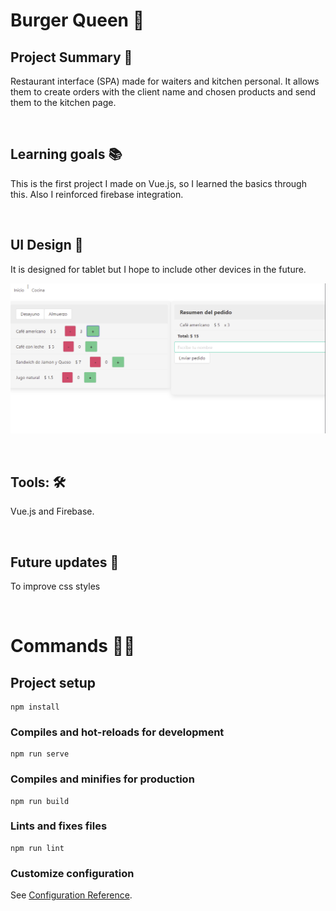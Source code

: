 # Burger Queen 🍔

## Project Summary 📌

Restaurant interface (SPA) made for waiters and kitchen personal. It allows them to create orders with the client name and chosen products and send them to the kitchen page.

<br />

## Learning goals 📚

This is the first project I made on Vue.js, so I learned the basics through this. Also I reinforced firebase integration.

<br />


## UI Design 	📱

It is designed for tablet but I hope to include other devices in the future. 

![screenshot](src\resources\burger.png "screenshot")

<br />

## Tools:  🛠️ 

Vue.js and Firebase.

<br />


## Future updates 🎯

To improve css styles

<br />

# Commands 👩‍💻
## Project setup
```
npm install
```

### Compiles and hot-reloads for development
```
npm run serve
```

### Compiles and minifies for production
```
npm run build
```

### Lints and fixes files
```
npm run lint
```

### Customize configuration
See [Configuration Reference](https://cli.vuejs.org/config/).


